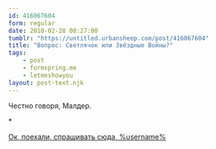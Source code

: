 ```yaml
---
id: 416067604
form: regular
date: 2010-02-28 00:27:00
tumblr: "https://untitled.urbansheep.com/post/416067604"
title: "Вопрос: Светлячок или Звёздные Войны?"
tags:
    - post
    - formspring.me
    - letmeshowyou
layout: post-text.njk
---
```


<p class="formspringmeAnswer">Честно говоря, Малдер.</p>

<p>*</p>

<p class="formspringmeFooter">
    <a href="http://formspring.me/urbansheep">Ок, поехали, спрашивать сюда, %username%</a>
</p>

